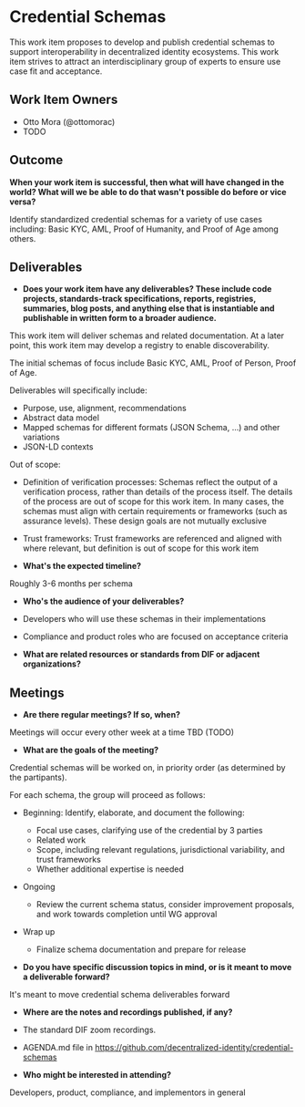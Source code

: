 # Credential Schemas

This work item proposes to develop and publish credential schemas to support interoperability in decentralized identity ecosystems. This work item strives to attract an interdisciplinary group of experts to ensure use case fit and acceptance.

## Work Item Owners
- Otto Mora (@ottomorac)
- TODO

## Outcome
**When your work item is successful, then what will have changed in the world? What
will we be able to do that wasn't possible do before or vice versa?**

Identify standardized credential schemas for a variety of use cases including: Basic KYC, AML, Proof of Humanity, and Proof of Age among others.

## Deliverables
- **Does your work item have any deliverables? These include code projects,
  standards-track specifications, reports, registries, summaries, blog posts,
  and anything else that is instantiable and publishable in written form to a
  broader audience.**

This work item will deliver schemas and related documentation. At a later point, this work item may develop a registry to enable discoverability. 

The initial schemas of focus include Basic KYC, AML, Proof of Person, Proof of Age.

Deliverables will specifically include:
- Purpose, use, alignment, recommendations
- Abstract data model
- Mapped schemas for different formats (JSON Schema, ...) and other variations
- JSON-LD contexts

Out of scope:
- Definition of verification processes: Schemas reflect the output of a verification process, rather than details of the process itself. The details of the process are out of scope for this work item.
In many cases, the schemas must align with certain requirements or frameworks (such as assurance levels). These design goals are not mutually exclusive
- Trust frameworks: Trust frameworks are referenced and aligned with where relevant, but definition is out of scope for this work item

- **What's the expected timeline?**

Roughly 3-6 months per schema

- **Who's the audience of your deliverables?**

- Developers who will use these schemas in their implementations
- Compliance and product roles who are focused on acceptance criteria

- **What are related resources or standards from DIF or adjacent organizations?**

## Meetings
- **Are there regular meetings? If so, when?**

Meetings will occur every other week at a time TBD (TODO)

- **What are the goals of the meeting?**

Credential schemas will be worked on, in priority order (as determined by the partipants). 

For each schema, the group will proceed as follows:
- Beginning: Identify, elaborate, and document the following:
    - Focal use cases, clarifying use of the credential by 3 parties
    - Related work
    - Scope, including relevant regulations, jurisdictional variability, and trust frameworks
    - Whether additional expertise is needed
- Ongoing 
    - Review the current schema status, consider improvement proposals, and work towards completion until WG approval
- Wrap up
    - Finalize schema documentation and prepare for release 

- **Do you have specific discussion topics in mind, or is it meant to move a
  deliverable forward?**

It's meant to move credential schema deliverables forward

- **Where are the notes and recordings published, if any?**

- The standard DIF zoom recordings.
- AGENDA.md file in https://github.com/decentralized-identity/credential-schemas

- **Who might be interested in attending?**

Developers, product, compliance, and implementors in general
